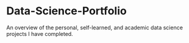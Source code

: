 # Data-Science-Portfolio
An overview of the personal, self-learned, and academic data science projects I have completed.

